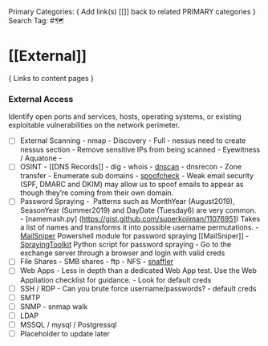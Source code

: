 Primary Categories: { Add link(s) [[]] back to related PRIMARY categories }
Search Tag: #🗺  

# [[External]]  
{ Links to content pages }



### External Access
Identify open ports and services, hosts, operating systems, or existing exploitable vulnerabilities on the network perimeter.

- [ ] External Scanning
                - nmap
                                - Discovery
                                - Full
                - nessus need to create nessus section
                                - Remove sensitive IPs from being scanned
                - Eyewitness / Aquatone
                - 
- [ ] OSINT
                - [[DNS Records]]
	                - dig
	                - whois
	                - [dnscan](https://github.com/rbsec/dnscan)
					- dnsrecon
                                - Zone transfer
                                - Enumerate sub domains
                - [spoofcheck](https://github.com/BishopFox/spoofcheck)
				                -  Weak email security (SPF, DMARC and DKIM) may allow us to spoof emails to appear as though they’re coming from their own domain.
- [ ] Password Spraying
                -  Patterns such as MonthYear (August2019), SeasonYear (Summer2019) and DayDate (Tuesday6) are very common.
                - [namemash.py] (https://gist.github.com/superkojiman/11076951) Takes a list of names and transforms it into possible username permutations.
                - [MailSniper](https://github.com/dafthack/MailSniper) Powershell module for password spraying [[MailSniper]]
                - [SprayingToolkit](https://github.com/byt3bl33d3r/SprayingToolkit) Python script for password spraying
                - Go to the exchange server through a browser and login with valid creds
- [ ] File Shares
                - SMB shares
                - ftp
                - NFS
                - [snaffler](https://github.com/SnaffCon/Snaffler)
- [ ] Web Apps
                - Less in depth than a dedicated Web App test. Use the Web Appliation checklist for guidance.
                - Look for default creds
- [ ] SSH / RDP
                - Can you brute force username/passwords?
                - default creds
- [ ] SMTP
- [ ] SNMP
                - snmap walk
- [ ] LDAP
- [ ] MSSQL / mysql / Postgressql
- [ ] Placeholder to update later
